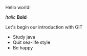 Hello world!

*Italic* **Bold**

Let's begin our introduction with GIT

* Study java
* Quit sea-life style
* Be happy